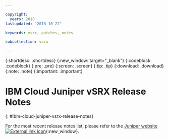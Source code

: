 ```yaml
---

copyright:
  years: 2018
lastupdated: "2018-10-22"

keywords: vsrx, patches, notes

subcollection: vsrx

---
```


{:shortdesc: .shortdesc}
{:new_window: target="_blank"}
{:codeblock: .codeblock}
{:pre: .pre}
{:screen: .screen}
{:tip: .tip}
{:download: .download}
{:note: .note}
{:important: .important}

# IBM Cloud Juniper vSRX Release Notes
{: #ibm-cloud-juniper-vsrx-release-notes}

For the most recent release notes list, please refer to the [Juniper website ![External link icon](../../icons/launch-glyph.svg "External link icon")](https://www.juniper.net/documentation/product/en_US/vsrx){:new_window}.
